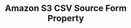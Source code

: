 ---
content-type: "api-form"
form-type: "source"
key: "source-form-properties-amazon-s3-csv-object"

title: "Amazon S3 CSV Source Form Property"
api-type: "s3-csv"
display-name: "Amazon S3 CSV"

source-type: "database"
docs-name: "amazon-s3-csv"
db-type: "s3-csv"

description: ""

uses-common-fields: false
object-attributes:
  - name: "bucket"
    type: "string"
    required: true
    description: "The name of the bucket Stitch should replicate data from."
    value: "com-test-stitch-bucket"

# Commenting this out for now.
# The sources team is working on making this attribute
# More user-friendly.

  # - name: "tables"
  #   type: "string"
  #   required: true
  #   description: |
  #     [PLACEHOLDER]
  #   value: ""
---